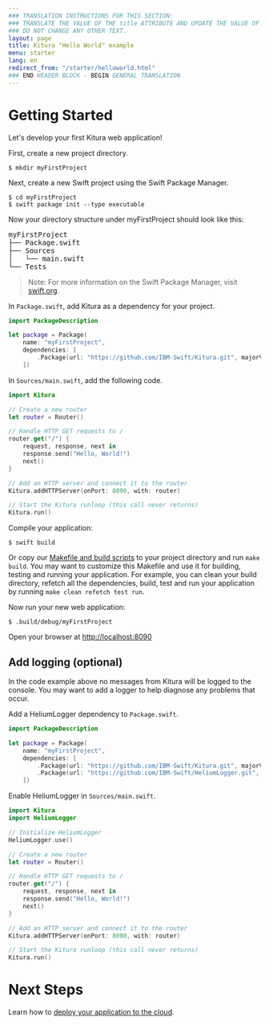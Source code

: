 ```yaml
---
### TRANSLATION INSTRUCTIONS FOR THIS SECTION:
### TRANSLATE THE VALUE OF THE title ATTRIBUTE AND UPDATE THE VALUE OF THE lang ATTRIBUTE. 
### DO NOT CHANGE ANY OTHER TEXT. 
layout: page
title: Kitura "Hello World" example
menu: starter
lang: en
redirect_from: "/starter/helloworld.html"
### END HEADER BLOCK - BEGIN GENERAL TRANSLATION
---
```

# Getting Started

Let's develop your first Kitura web application!

First, create a new project directory.

```
$ mkdir myFirstProject
```

Next, create a new Swift project using the Swift Package Manager.

```
$ cd myFirstProject
$ swift package init --type executable
```

Now your directory structure under myFirstProject should look like this:
<pre>
myFirstProject
├── Package.swift
├── Sources
│   └── main.swift
└── Tests
</pre>

> Note: For more information on the Swift Package Manager, visit [swift.org](https://swift.org/package-manager).

In `Package.swift`, add Kitura as a dependency for your project.

```swift
import PackageDescription

let package = Package(
    name: "myFirstProject",
    dependencies: [
        .Package(url: "https://github.com/IBM-Swift/Kitura.git", majorVersion: 1, minor: 0)
    ])
```

In `Sources/main.swift`, add the following code.

```swift
import Kitura

// Create a new router
let router = Router()

// Handle HTTP GET requests to /
router.get("/") {
    request, response, next in
    response.send("Hello, World!")
    next()
}

// Add an HTTP server and connect it to the router
Kitura.addHTTPServer(onPort: 8090, with: router)

// Start the Kitura runloop (this call never returns)
Kitura.run()
```

Compile your application:

```
$ swift build
```

Or copy our [Makefile and build scripts](https://github.com/IBM-Swift/Package-Builder/blob/master/build) to your project directory and run `make build`. You may want to customize this Makefile and use it for building, testing and running your application. For example, you can clean your build directory, refetch all the dependencies, build, test and run your application by running `make clean refetch test run`.

Now run your new web application:

```
$ .build/debug/myFirstProject
```

Open your browser at [http://localhost:8090](http://localhost:8090)

## Add logging (optional)

 In the code example above no messages from Kitura will be logged to the console. You may want to add a logger to help diagnose any problems that occur.

 Add a HeliumLogger dependency to `Package.swift`.

```swift
import PackageDescription

let package = Package(
    name: "myFirstProject",
    dependencies: [
        .Package(url: "https://github.com/IBM-Swift/Kitura.git", majorVersion: 1, minor: 0),
        .Package(url: "https://github.com/IBM-Swift/HeliumLogger.git", majorVersion: 1, minor: 0)
    ])
```

Enable HeliumLogger in `Sources/main.swift`.

```swift
import Kitura
import HeliumLogger

// Initialize HeliumLogger
HeliumLogger.use()

// Create a new router
let router = Router()

// Handle HTTP GET requests to /
router.get("/") {
    request, response, next in
    response.send("Hello, World!")
    next()
}

// Add an HTTP server and connect it to the router
Kitura.addHTTPServer(onPort: 8090, with: router)

// Start the Kitura runloop (this call never returns)
Kitura.run()
```

# Next Steps

Learn how to [deploy your application to the cloud](/en/starter/deploying.html).

